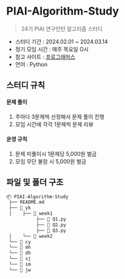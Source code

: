 # PIAI-Algorithm-Study

> 24기 PIAI 연구인턴 알고리즘 스터디 

- 스터디 기간 : 2024.02.01 ~ 2024.03.14
- 정기 모임 시간 : 매주 목요일 O시
- 참고 사이트 : [프로그래머스](https://programmers.co.kr/learn/challenges)
- 언어 : Python

## 스터디 규칙

#### 문제 풀이

1. 주마다 3문제씩 선정해서 문제 풀이 진행
2. 모임 시간에 각각 1문제씩 문제 리뷰

#### 운영 규칙

1. 문제 미풀이시 1문제당 5,000원 벌금
2. 모임 무단 불참 시 5,000원 벌금

## 파일 및 폴더 구조

```tex
📦 PIAI-Algorithm-Study
 ├── README.md
 ├── 📁 yk
 │    ├── 📁 week1
           ├── 📄 Q1.py
           ├── 📄 Q2.py
           ├── 📄 Q3.py
 │    └── 📁 week2
 └── 📁 cy
 └── 📁 mh
 └── 📁 dh
 └── 📁 sj
 └── 📁 sm
 └── 📁 jw
